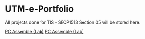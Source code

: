 # UTM-e-Portfolio

All projects done for TIS - SECP1513 Section 05 will be stored here.

<a href="https://github.com/dotrovi/UTM-e-Portfolio/blob/main/PC%20Assemble%20(Lab)/Reflection.md">PC Assemble (Lab)</a>
<a href="https://github.com/dotrovi/UTM-e-Portfolio/blob/main/Industrial%20Talk%20(Assignment%201)/IndustrialTalkReflection.md">PC Assemble (Lab)</a>
